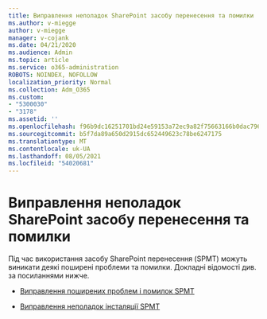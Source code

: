 ```yaml
---
title: Виправлення неполадок SharePoint засобу перенесення та помилки
ms.author: v-miegge
author: v-miegge
manager: v-cojank
ms.date: 04/21/2020
ms.audience: Admin
ms.topic: article
ms.service: o365-administration
ROBOTS: NOINDEX, NOFOLLOW
localization_priority: Normal
ms.collection: Adm_O365
ms.custom:
- "5300030"
- "3178"
ms.assetid: ''
ms.openlocfilehash: f96b9dc16251701bd24e59153a72ec9a82f75663166b0dac796276e6f66c6424
ms.sourcegitcommit: b5f7da89a650d2915dc652449623c78be6247175
ms.translationtype: MT
ms.contentlocale: uk-UA
ms.lasthandoff: 08/05/2021
ms.locfileid: "54020681"
---
```

# <a name="troubleshooting-sharepoint-migration-tool-issues-and-errors"></a>Виправлення неполадок SharePoint засобу перенесення та помилки

Під час використання засобу SharePoint перенесення (SPMT) можуть виникати деякі поширені проблеми та помилки. Докладні відомості див. за посиланнями нижче.

- [Виправлення поширених проблем і помилок SPMT](https://docs.microsoft.com/sharepointmigration/troubleshooting-common-spmt-issues)

- [Виправлення неполадок інсталяції SPMT](https://docs.microsoft.com/sharepointmigration/spmt-install-issues)
